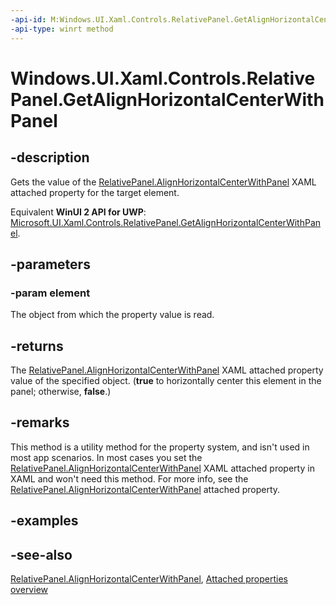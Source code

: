 ```yaml
---
-api-id: M:Windows.UI.Xaml.Controls.RelativePanel.GetAlignHorizontalCenterWithPanel(Windows.UI.Xaml.UIElement)
-api-type: winrt method
---
```


<!-- Method syntax
public bool GetAlignHorizontalCenterWithPanel(Windows.UI.Xaml.UIElement element)
-->

# Windows.UI.Xaml.Controls.RelativePanel.GetAlignHorizontalCenterWithPanel

## -description
Gets the value of the [RelativePanel.AlignHorizontalCenterWithPanel](relativepanel_alignhorizontalcenterwithpanel.md) XAML attached property for the target element.

Equivalent **WinUI 2 API for UWP**: [Microsoft.UI.Xaml.Controls.RelativePanel.GetAlignHorizontalCenterWithPanel](/windows/winui/api/microsoft.ui.xaml.controls.relativepanel.getalignhorizontalcenterwithpanel).

## -parameters
### -param element
The object from which the property value is read.

## -returns
The [RelativePanel.AlignHorizontalCenterWithPanel](relativepanel_alignhorizontalcenterwithpanel.md) XAML attached property value of the specified object. (**true** to horizontally center this element in the panel; otherwise, **false**.)

## -remarks
This method is a utility method for the property system, and isn't used in most app scenarios. In most cases you set the [RelativePanel.AlignHorizontalCenterWithPanel](relativepanel_alignhorizontalcenterwithpanel.md) XAML attached property in XAML and won't need this method. For more info, see the [RelativePanel.AlignHorizontalCenterWithPanel](relativepanel_alignhorizontalcenterwithpanel.md) attached property.

## -examples

## -see-also

[RelativePanel.AlignHorizontalCenterWithPanel](relativepanel_alignhorizontalcenterwithpanel.md), [Attached properties overview](/windows/uwp/xaml-platform/attached-properties-overview)
